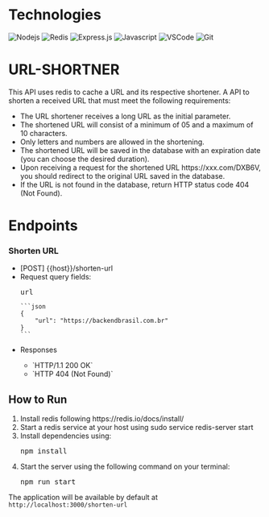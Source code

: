 # Technologies
![Nodejs](https://img.shields.io/badge/Nodejs-3C873A?style=for-the-badge&labelColor=black&logo=node.js&logoColor=3C873A)
![Redis](https://img.shields.io/badge/redis-%23DD0031.svg?style=for-the-badge&logo=redis&logoColor=white)
![Express.js](https://img.shields.io/badge/Express.js-000000?style=for-the-badge&logo=express&logoColor=white)
![Javascript](https://img.shields.io/badge/Javascript-F0DB4F?style=for-the-badge&labelColor=black&logo=javascript&logoColor=F0DB4F)
![VSCode](https://img.shields.io/badge/Visual_Studio-0078d7?style=for-the-badge&logo=visual%20studio&logoColor=white)
![Git](https://img.shields.io/badge/Git-F05032?style=for-the-badge&logo=git&logoColor=white)

# URL-SHORTNER
This API uses redis to cache a URL and its respective shortener.
A API to shorten a received URL that must meet the following requirements:
<ul>
  <li>The URL shortener receives a long URL as the initial parameter.</li>
  <li>The shortened URL will consist of a minimum of 05 and a maximum of 10 characters.</li>
  <li>Only letters and numbers are allowed in the shortening.</li>
  <li>The shortened URL will be saved in the database with an expiration date (you can choose the desired duration).</li>
  <li>Upon receiving a request for the shortened URL https://xxx.com/DXB6V, you should redirect to the original URL saved in the database.</li>
  <li>If the URL is not found in the database, return HTTP status code 404 (Not Found).</li>
</ul>

# Endpoints
<h3>Shorten URL</h3>
<ul>
  <li>[POST] {{host}}/shorten-url</li>
  <li>Request query fields: <pre>url</pre></li>
  
    ```json
    {
        "url": "https://backendbrasil.com.br"
    }
    ```
  <li>Responses</li>
  <ul>
    <li>`HTTP/1.1 200 OK`</li>
    <li>`HTTP 404 (Not Found)`</li>
  </ul>
</ul>

## How to Run
<ol>
    <li>Install redis following https://redis.io/docs/install/ </li>
    <li>Start a redis service at your host using sudo service redis-server start </li>
    <li>Install dependencies using: <pre>npm install</pre></li>
    <li>Start the server using the following command on your terminal: <pre>npm run start</pre></li>
</ol>
The application will be available by default at <code>http://localhost:3000/shorten-url</code>